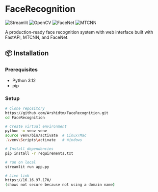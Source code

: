 # FaceRecognition

![Streamlit](https://img.shields.io/badge/Streamlit-FF4B4B?style=for-the-badge&logo=Streamlit&logoColor=white)
![OpenCV](https://img.shields.io/badge/OpenCV-27338e?style=for-the-badge&logo=OpenCV&logoColor=white)
![FaceNet](https://img.shields.io/badge/FaceNet-5C3EE8?style=for-the-badge&logo=python&logoColor=white)
![MTCNN](https://img.shields.io/badge/MTCNN-FF6D01?style=for-the-badge&logo=opencv&logoColor=white)

A production-ready face recognition system with web interface built with FastAPI, MTCNN, and FaceNet.

## 📦 Installation

### Prerequisites
- Python 3.12
- pip

### Setup
```bash
# Clone repository
https://github.com/Arshidtm/FaceRecognition.git
cd FaceRecognition

# Create virtual environment
python -m venv venv
source venv/bin/activate  # Linux/Mac
.\venv\Scripts\activate   # Windows

# Install dependencies
pip install -r requirements.txt

# run on local
streamlit run app.py

# Live link
https://16.16.97.170/
(shows not secure because not using a domain name)

